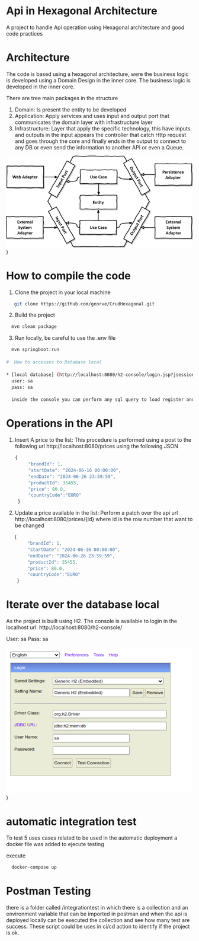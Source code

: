# Api in Hexagonal Architecture

 A project to handle Api operation using Hexagonal architecture
and good code practices

# Architecture

The code is based using a hexagonal architecture, were the business logic is developed
using a Domain Design in the inner core. The business logic is developed in the inner
core.

There are tree main packages in the structure


1. Domain: Is present the entity to be developed
2. Application: Apply services and uses input and output port that communicates the
   domain layer with infrastructure layer
3. Infrastructure: Layer that apply the specific technology, this have inputs and outputs
   in the input appears the controller that catch Http request and goes through the core and
   finally ends in the output to connect to any DB or even  send the information to another
   API or even a Queue.

![Image Alt text](/images/hex.png "Hexagola Architecure"))

# How to compile the code



1. Clone the project in your local machine
```bash
   git clone https://github.com/georve/CrudHexagonal.git
```

2. Build the project
```bash
  mvn clean package
```

3. Run locally, be careful tu use the .env file
```bash
  mvn springboot:run

#  How to accesses to Database local

* [local database] (http://localhost:8080/h2-console/login.jsp?jsessionid=623120439a315467e236f485bebd2247)
  user: sa
  pass: sa
  
  inside the console you can perform any sql query to load register and see if they change.
```

# Operations in the API
1. Insert A price to the list: 
   This procedure is performed using a post to the following url
   http://localhost:8080/prices
   using the following JSON
   ```javascript
   {
        "brandId": 1,
        "startDate": "2024-06-16 00:00:00",
        "endDate": "2024-06-26 23:59:59",
        "productId": 35455,
        "price": 80.0,
        "countryCode":"EURO"
    }
   ```

2. Update a price available in the list:
   Perform a patch over the api url  http://localhost:8080/prices/{id}
   where id is the row number that want to be changed
      
```javascript
   {
        "brandId": 1,
        "startDate": "2024-06-16 00:00:00",
        "endDate": "2024-06-26 23:59:59",
        "productId": 35455,
        "price": 80.0,
        "countryCode":"EURO"
    }
```

# Iterate over the database local
 As the project is built using H2. The console is available to login
 in the localhost url:
 http://localhost:8080/h2-console/

User: sa
Pass: sa

![Image Alt text](/images/H2console.png "H2 console"))
 
# automatic integration test

To test 5 uses cases related to be used in the automatic deployment
a docker file was added to ejecute testing

execute 
```bash
  docker-compose up
```

# Postman Testing 

 there is a folder called /integrationtest in which there is a collection and an environment variable
 that can be imported in postman and when the api is deployed locally can be executed the collection
 and see how many test are success. These script could be uses in ci/cd action to identify if the 
 project is ok.